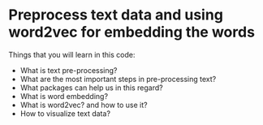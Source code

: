 # Preprocess text data and using  word2vec for embedding the words
Things that you will learn in this code:
- What is text pre-processing?
- What are the most important steps in pre-processing text? 
- What packages can help us in this regard?
- What is word embedding?
- What is word2vec? and how to use it?
- How to visualize text data?
